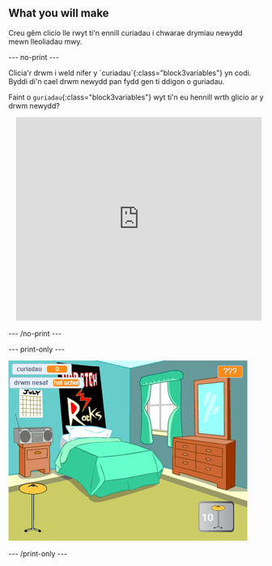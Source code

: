 ## What you will make

Creu gêm clicio lle rwyt ti'n ennill curiadau i chwarae drymiau newydd mewn lleoliadau mwy.

--- no-print ---

<div style="display: flex; flex-wrap: wrap">
<div style="flex-basis: 175px; flex-grow: 1">  
Clicia'r drwm i weld nifer y `curiadau`{:class="block3variables"} yn codi. Byddi di'n cael drwm newydd pan fydd gen ti ddigon o guriadau. 

Faint o `guriadau`{:class="block3variables"} wyt ti'n eu hennill wrth glicio ar y drwm newydd?
</div>
<div class="scratch-preview" style="margin-left: 15px;">
  <iframe allowtransparency="true" width="485" height="402" src="https://scratch.mit.edu/projects/embed/522323676/?autostart=false" frameborder="0"></iframe>
</div>
</div>

--- /no-print ---

--- print-only ---

![Prosiect wedi'i gwblhau](images/showcase_static.png)

--- /print-only ---
